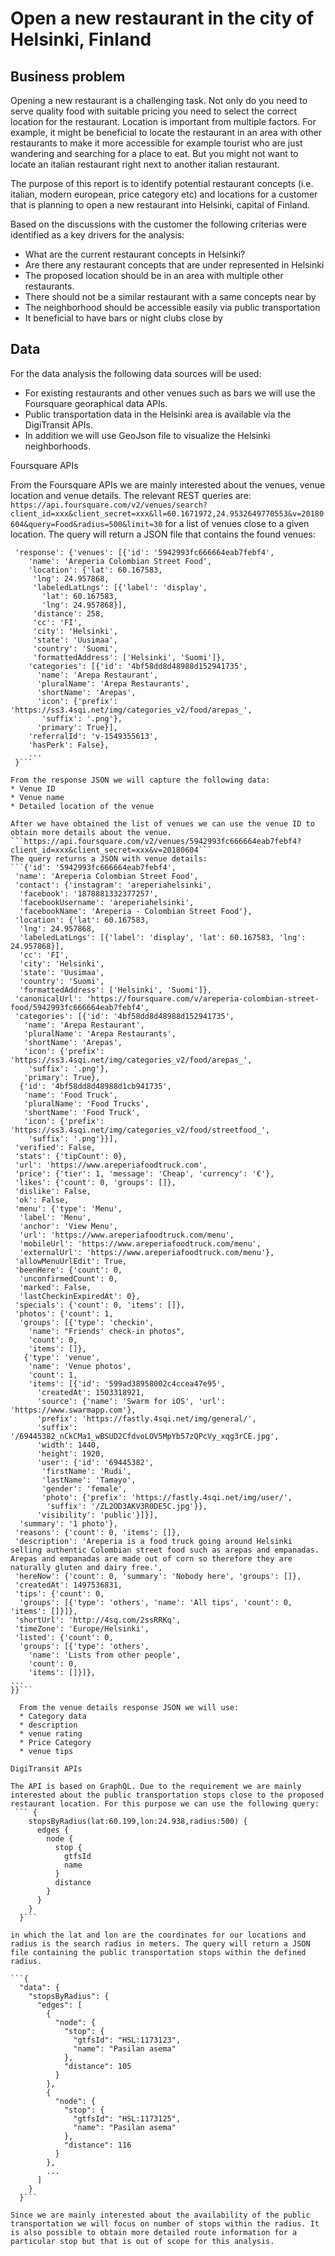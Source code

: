 # Open a new restaurant in the city of Helsinki, Finland

## Business problem

Opening a new restaurant is a challenging task. Not only do you need to serve quality food with suitable pricing you need to select the correct location for the restaurant. Location is important from multiple factors. For example, it might be beneficial to locate the restaurant in an area with other restaurants to make it more accessible for example tourist who are just wandering and searching for a place to eat. But you might not want to locate an italian restaurant right next to another italian restaurant.

The purpose of this report is to identify potential restaurant concepts (i.e. italian, modern european, price category etc) and locations for a customer that is planning to open a new restaurant into Helsinki, capital of Finland. 

Based on the discussions with the customer the following criterias were identified as a key drivers for the analysis:
* What are the current restaurant concepts in Helsinki?
* Are there any restaurant concepts that are under represented in Helsinki
* The proposed location should be in an area with multiple other restaurants.
* There should not be a similar restaurant with a same concepts near by
* The neighborhood should be accessible easily via public transportation
* It beneficial to have bars or night clubs close by


## Data

For the data analysis the following data sources will be used:
* For existing restaurants and other venues such as bars we will use the Foursquare georaphical data APIs. 
* Public transportation data in the Helsinki area is available via the DigiTransit APIs.
* In addition we will use GeoJson file to visualize the Helsinki neighborhoods.

Foursquare APIs

From the Foursquare APIs we are mainly interested about the venues, venue location and venue details. The relevant REST queries are:
```https://api.foursquare.com/v2/venues/search?client_id=xxx&client_secret=xxx&ll=60.1671972,24.9532649770553&v=20180604&query=Food&radius=500&limit=30```
for a list of venues close to a given location. The query will return a JSON file that contains the found venues:
```{'meta': {'code': 200, 'requestId': '5c594a5d1ed2193b45233fce'},
 'response': {'venues': [{'id': '5942993fc666664eab7febf4',
    'name': 'Areperia Colombian Street Food',
    'location': {'lat': 60.167583,
     'lng': 24.957868,
     'labeledLatLngs': [{'label': 'display',
       'lat': 60.167583,
       'lng': 24.957868}],
     'distance': 258,
     'cc': 'FI',
     'city': 'Helsinki',
     'state': 'Uusimaa',
     'country': 'Suomi',
     'formattedAddress': ['Helsinki', 'Suomi']},
    'categories': [{'id': '4bf58dd8d48988d152941735',
      'name': 'Arepa Restaurant',
      'pluralName': 'Arepa Restaurants',
      'shortName': 'Arepas',
      'icon': {'prefix': 'https://ss3.4sqi.net/img/categories_v2/food/arepas_',
       'suffix': '.png'},
      'primary': True}],
    'referralId': 'v-1549355613',
    'hasPerk': False},
    ...
 }```

From the response JSON we will capture the following data:
* Venue ID
* Venue name
* Detailed location of the venue

After we have obtained the list of venues we can use the venue ID to obtain more details about the venue.
```https://api.foursquare.com/v2/venues/5942993fc666664eab7febf4?client_id=xxx&client_secret=xxx&v=20180604```
The query returns a JSON with venue details:
```{'id': '5942993fc666664eab7febf4',
 'name': 'Areperia Colombian Street Food',
 'contact': {'instagram': 'areperiahelsinki',
  'facebook': '1878881332377257',
  'facebookUsername': 'areperiahelsinki',
  'facebookName': 'Areperia - Colombian Street Food'},
 'location': {'lat': 60.167583,
  'lng': 24.957868,
  'labeledLatLngs': [{'label': 'display', 'lat': 60.167583, 'lng': 24.957868}],
  'cc': 'FI',
  'city': 'Helsinki',
  'state': 'Uusimaa',
  'country': 'Suomi',
  'formattedAddress': ['Helsinki', 'Suomi']},
 'canonicalUrl': 'https://foursquare.com/v/areperia-colombian-street-food/5942993fc666664eab7febf4',
 'categories': [{'id': '4bf58dd8d48988d152941735',
   'name': 'Arepa Restaurant',
   'pluralName': 'Arepa Restaurants',
   'shortName': 'Arepas',
   'icon': {'prefix': 'https://ss3.4sqi.net/img/categories_v2/food/arepas_',
    'suffix': '.png'},
   'primary': True},
  {'id': '4bf58dd8d48988d1cb941735',
   'name': 'Food Truck',
   'pluralName': 'Food Trucks',
   'shortName': 'Food Truck',
   'icon': {'prefix': 'https://ss3.4sqi.net/img/categories_v2/food/streetfood_',
    'suffix': '.png'}}],
 'verified': False,
 'stats': {'tipCount': 0},
 'url': 'https://www.areperiafoodtruck.com',
 'price': {'tier': 1, 'message': 'Cheap', 'currency': '€'},
 'likes': {'count': 0, 'groups': []},
 'dislike': False,
 'ok': False,
 'menu': {'type': 'Menu',
  'label': 'Menu',
  'anchor': 'View Menu',
  'url': 'https://www.areperiafoodtruck.com/menu',
  'mobileUrl': 'https://www.areperiafoodtruck.com/menu',
  'externalUrl': 'https://www.areperiafoodtruck.com/menu'},
 'allowMenuUrlEdit': True,
 'beenHere': {'count': 0,
  'unconfirmedCount': 0,
  'marked': False,
  'lastCheckinExpiredAt': 0},
 'specials': {'count': 0, 'items': []},
 'photos': {'count': 1,
  'groups': [{'type': 'checkin',
    'name': "Friends' check-in photos",
    'count': 0,
    'items': []},
   {'type': 'venue',
    'name': 'Venue photos',
    'count': 1,
    'items': [{'id': '599ad38958002c4ccea47e95',
      'createdAt': 1503318921,
      'source': {'name': 'Swarm for iOS', 'url': 'https://www.swarmapp.com'},
      'prefix': 'https://fastly.4sqi.net/img/general/',
      'suffix': '/69445382_nCkCMa1_wBSUD2CfdvoLOV5MpYb57zQPcVy_xqg3rCE.jpg',
      'width': 1440,
      'height': 1920,
      'user': {'id': '69445382',
       'firstName': 'Rudi',
       'lastName': 'Tamayo',
       'gender': 'female',
       'photo': {'prefix': 'https://fastly.4sqi.net/img/user/',
        'suffix': '/ZL2OD3AKV3R0DE5C.jpg'}},
      'visibility': 'public'}]}],
  'summary': '1 photo'},
 'reasons': {'count': 0, 'items': []},
 'description': 'Areperia is a food truck going around Helsinki selling authentic Colombian street food such as arepas and empanadas. Arepas and empanadas are made out of corn so therefore they are naturally gluten and dairy free.',
 'hereNow': {'count': 0, 'summary': 'Nobody here', 'groups': []},
 'createdAt': 1497536831,
 'tips': {'count': 0,
  'groups': [{'type': 'others', 'name': 'All tips', 'count': 0, 'items': []}]},
 'shortUrl': 'http://4sq.com/2ssRRKq',
 'timeZone': 'Europe/Helsinki',
 'listed': {'count': 0,
  'groups': [{'type': 'others',
    'name': 'Lists from other people',
    'count': 0,
    'items': []}]},
...
}}```

  From the venue details response JSON we will use:
  * Category data
  * description
  * venue rating
  * Price Category
  * venue tips

DigiTransit APIs

The API is based on GraphQL. Due to the requirement we are mainly interested about the public transportation stops close to the proposed restaurant location. For this purpose we can use the following query:
 ``` {
    stopsByRadius(lat:60.199,lon:24.938,radius:500) {
      edges {
        node {
          stop { 
            gtfsId 
            name
          }
          distance
        }
      }
    }
  }```

in which the lat and lon are the coordinates for our locations and radius is the search radius in meters. The query will return a JSON file containing the public transportation stops within the defined radius.

```{
  "data": {
    "stopsByRadius": {
      "edges": [
        {
          "node": {
            "stop": {
              "gtfsId": "HSL:1173123",
              "name": "Pasilan asema"
            },
            "distance": 105
          }
        },
        {
          "node": {
            "stop": {
              "gtfsId": "HSL:1173125",
              "name": "Pasilan asema"
            },
            "distance": 116
          }
        },
        ...
      ]
    }
  }```

Since we are mainly interested about the availability of the public transportation we will focus on number of stops within the radius. It is also possible to obtain more detailed route information for a particular stop but that is out of scope for this analysis.

